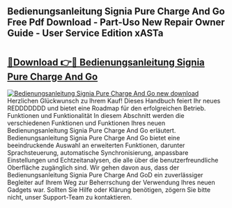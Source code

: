 ## Bedienungsanleitung Signia Pure Charge And Go Free Pdf Download - Part-Uso New Repair Owner Guide - User Service Edition xASTa

# <h2><a href="http://df30tb.blite.top/?on=Bedienungsanleitung+Signia+Pure+Charge+And+Go">🔗Download 👉🔴 Bedienungsanleitung Signia Pure Charge And Go</a></h2>

[![Bedienungsanleitung Signia Pure Charge And Go new download](https://i.imgur.com/lujVjoI.png)](http://df30tb.blite.top/?on=Bedienungsanleitung+Signia+Pure+Charge+And+Go)
Herzlichen Glückwunsch zu Ihrem Kauf! Dieses Handbuch feiert Ihr neues REDDDDDDD und bietet eine Roadmap für den erfolgreichen Betrieb. Funktionen und Funktionalität In diesem Abschnitt werden die verschiedenen Funktionen und Funktionen Ihres neuen Bedienungsanleitung Signia Pure Charge And Go erläutert. Bedienungsanleitung Signia Pure Charge And Go bietet eine beeindruckende Auswahl an erweiterten Funktionen, darunter Sprachsteuerung, automatische Synchronisierung, anpassbare Einstellungen und Echtzeitanalysen, die alle über die benutzerfreundliche Oberfläche zugänglich sind. Wir gehen davon aus, dass der Bedienungsanleitung Signia Pure Charge And GoD ein zuverlässiger Begleiter auf Ihrem Weg zur Beherrschung der Verwendung Ihres neuen Gadgets war. Sollten Sie Hilfe oder Klärung benötigen, zögern Sie bitte nicht, unser Support-Team zu kontaktieren.
